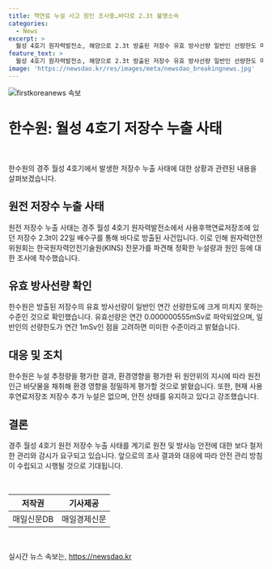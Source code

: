 ```yaml
---
title: 핵연료 누설 사고 원인 조사중…바다로 2.3t 불명소속
categories:
  - News
excerpt: >
  월성 4호기 원자력발전소, 해양으로 2.3t 방출된 저장수 유효 방사선량 일반인 선량한도 미미 - 경주 월성 4호기 원자력발전소에서 해양으로 2.3t의 저장수가 방출되었지만, 유효 방사선량은 일반인 연간 선량한도에 크게 미치지 못하는 수준이었다. 한수원과 원자력안전위원회가 사태를 조사 중이며, 현재 추가 누설은 없는 상태이고, 발전소는 안정 상태를 유지 중이다.
feature_text: >
  월성 4호기 원자력발전소, 해양으로 2.3t 방출된 저장수 유효 방사선량 일반인 선량한도 미미 - 경주 월성 4호기 원자력발전소에서 해양으로 2.3t의 저장수가 방출되었지만, 유효 방사선량은 일반인 연간 선량한도에 크게 미치지 못하는 수준이었다. 한수원과 원자력안전위원회가 사태를 조사 중이며, 현재 추가 누설은 없는 상태이고, 발전소는 안정 상태를 유지 중이다.
image: 'https://newsdao.kr/res/images/meta/newsdao_breakingnews.jpg'
---
```


<p><img src="https://newsdao.kr/res/images/meta/newsdao_breakingnews.jpg" alt="firstkoreanews 속보" /></p>

<h1 data-ke-size="size26">한수원: 월성 4호기 저장수 누출 사태</h1>

<p data-ke-size="size16">&nbsp;</p>

<p>한수원의 경주 월성 4호기에서 발생한 저장수 누출 사태에 대한 상황과 관련된 내용을 살펴보겠습니다.</p>

<h2 data-ke-size="size26">원전 저장수 누출 사태</h2>

<p>원전 저장수 누출 사태는 경주 월성 4호기 원자력발전소에서 사용후핵연료저장조에 있던 저장수 2.3t이 22일 배수구를 통해 바다로 방출된 사건입니다. 이로 인해 원자력안전위원회는 한국원자력안전기술원(KINS) 전문가를 파견해 정확한 누설량과 원인 등에 대한 조사에 착수했습니다.</p>

<h2 data-ke-size="size26">유효 방사선량 확인</h2>

<p data-ke-size="size16">한수원은 방출된 저장수의 유효 방사선량이 일반인 연간 선량한도에 크게 미치지 못하는 수준인 것으로 확인했습니다. 유효선량은 연간 0.000000555mSv로 파악되었으며, 일반인의 선량한도가 연간 1mSv인 점을 고려하면 미미한 수준이라고 밝혔습니다.</p>

<h2 data-ke-size="size26">대응 및 조치</h2>

<p>한수원은 누설 추정량을 평가한 결과, 환경영향을 평가한 뒤 원안위의 지시에 따라 원전 인근 바닷물을 채취해 환경 영향을 정밀하게 평가할 것으로 밝혔습니다. 또한, 현재 사용후연료저장조 저장수 추가 누설은 없으며, 안전 상태를 유지하고 있다고 강조했습니다.</p>

<h2 data-ke-size="size26">결론</h2>

<p>경주 월성 4호기 원전 저장수 누출 사태를 계기로 원전 및 방사능 안전에 대한 보다 철저한 관리와 감시가 요구되고 있습니다. 앞으로의 조사 결과와 대응에 따라 안전 관리 방침이 수립되고 시행될 것으로 기대됩니다.</p>

<p data-ke-size="size16">&nbsp;</p>

<table>
    <thead>
        <tr>
            <th style="text-align: center;">저작권</th>
            <th style="text-align: center;">기사제공</th>
        </tr>
    </thead>
    <tbody>
        <tr>
            <td style="text-align: center;">매일신문DB</td>
            <td style="text-align: center;">매일경제신문</td>
        </tr>
    </tbody>
</table>

<p data-ke-size="size16">&nbsp;</p>
실시간 뉴스 속보는, <a href="https://newsdao.kr" rel="dofollow">https://newsdao.kr</a>


